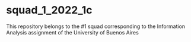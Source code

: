 # squad_1_2022_1c
This repository belongs to the #1 squad corresponding to the Information Analysis assignment of the University of Buenos Aires
